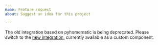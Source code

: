 ```yaml
---
name: Feature request
about: Suggest an idea for this project

---
```


The old integration based on pyhomematic is being deprecated. Please switch to the [new integration](https://github.com/danielperna84/custom_homematic), currently available as a custom component.